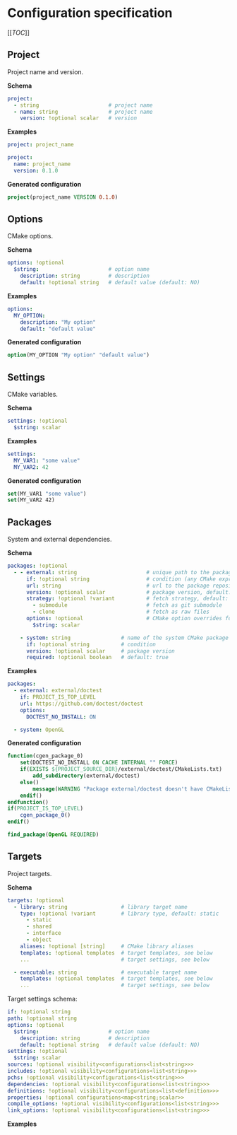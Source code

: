 # Configuration specification

[[_TOC_]]

## Project

Project name and version.

**Schema**

```yml
project:
  - string                      # project name
  - name: string                # project name
    version: !optional scalar   # version
```

**Examples**

```yml
project: project_name
```

```yml
project:
  name: project_name
  version: 0.1.0
```

**Generated configuration**

```cmake
project(project_name VERSION 0.1.0)
```

## Options

CMake options.

**Schema**

```yml
options: !optional
  $string:                      # option name
    description: string         # description
    default: !optional string   # default value (default: NO)
```

**Examples**

```yml
options:
  MY_OPTION:
    description: "My option"
    default: "default value"
```

**Generated configuration**

```cmake
option(MY_OPTION "My option" "default value")
```

## Settings

CMake variables.

**Schema**

```yml
settings: !optional
  $string: scalar
```

**Examples**

```yml
settings:
  MY_VAR1: "some value"
  MY_VAR2: 42
```

**Generated configuration**

```cmake
set(MY_VAR1 "some value")
set(MY_VAR2 42)
```

## Packages

System and external dependencies.

**Schema**

```yml
packages: !optional
  - - external: string                      # unique path to the package
      if: !optional string                  # condition (any CMake expression)
      url: string                           # url to the package repository
      version: !optional scalar             # package version, default: HEAD
      strategy: !optional !variant          # fetch strategy, default: submodule
        - submodule                         # fetch as git submodule
        - clone                             # fetch as raw files
      options: !optional                    # CMake option overrides for the package
        $string: scalar

    - system: string                # name of the system CMake package
      if: !optional string          # condition
      version: !optional scalar     # package version
      required: !optional boolean   # default: true
```

**Examples**

```yml
packages:
  - external: external/doctest
    if: PROJECT_IS_TOP_LEVEL
    url: https://github.com/doctest/doctest
    options:
      DOCTEST_NO_INSTALL: ON

  - system: OpenGL
```

**Generated configuration**

```cmake
function(cgen_package_0)
    set(DOCTEST_NO_INSTALL ON CACHE INTERNAL "" FORCE)
    if(EXISTS ${PROJECT_SOURCE_DIR}/external/doctest/CMakeLists.txt)
        add_subdirectory(external/doctest)
    else()
        message(WARNING "Package external/doctest doesn't have CMakeLists.txt")
    endif()
endfunction()
if(PROJECT_IS_TOP_LEVEL)
    cgen_package_0()
endif()

find_package(OpenGL REQUIRED)
```

## Targets

Project targets.

**Schema**

```yml
targets: !optional
  - library: string                 # library target name
    type: !optional !variant        # library type, default: static
      - static
      - shared
      - interface
      - object
    aliases: !optional [string]     # CMake library aliases
    templates: !optional templates  # target templates, see below
    ...                             # target settings, see below

  - executable: string              # executable target name
    templates: !optional templates  # target templates, see below
    ...                             # target settings, see below
```

Target settings schema:

```yml
if: !optional string
path: !optional string
options: !optional
  $string:                      # option name
    description: string         # description
    default: !optional string   # default value (default: NO)
settings: !optional
  $string: scalar
sources: !optional visibility<configurations<list<string>>>
includes: !optional visibility<configurations<list<string>>>
pchs: !optional visibility<configurations<list<string>>>
dependencies: !optional visibility<configurations<list<string>>>
definitions: !optional visibility<configurations<list<definition>>>
properties: !optional configurations<map<string;scalar>>
compile_options: !optional visibility<configurations<list<string>>>
link_options: !optional visibility<configurations<list<string>>>
```

**Examples**

```yml

```
